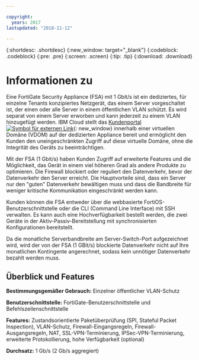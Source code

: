 ```yaml
---

copyright:
  years: 2017
lastupdated: "2018-11-12"

---
```


{:shortdesc: .shortdesc}
{:new_window: target="_blank"}
{:codeblock: .codeblock}
{:pre: .pre}
{:screen: .screen}
{:tip: .tip}
{:download: .download}

# Informationen zu

Eine FortiGate Security Appliance (FSA) mit 1 Gbit/s ist ein dediziertes, für einzelne Tenants konzipiertes Netzgerät, das einem Server vorgeschaltet ist, der einen oder alle Server in einem öffentlichen VLAN schützt. Es wird separat von einem Server erworben und kann jederzeit zu einem VLAN hinzugefügt werden.  IBM Cloud stellt das [Kundenportal![Symbol für externen Link](../../icons/launch-glyph.svg "Symbol für externen Link")](http://www.fortinet.com/sites/default/files/productdatasheets/FortiGate-300C.pdf){: new_window} innerhalb einer virtuellen Domäne (VDOM) auf der dedizierten Appliance bereit und ermöglicht den Kunden den uneingeschränkten Zugriff auf diese virtuelle Domäne, ohne die Integrität des Geräts zu beeinträchtigen. 

Mit der FSA (1 Gbit/s) haben Kunden Zugriff auf erweiterte Features und die Möglichkeit, das Gerät in einem viel höheren Grad als andere Produkte zu optimieren. Die Firewall blockiert oder reguliert den Datenverkehr, bevor der Datenverkehr den Server erreicht. Die Hauptvorteile sind, dass ein Server nur den "guten" Datenverkehr bewältigen muss und dass die Bandbreite für weniger kritische Kommunikation eingeschränkt werden kann. 

Kunden können die FSA entweder über die webbasierte FortiOS-Benutzerschnittstelle oder die CLI (Command Line Interface) mit SSH verwalten. Es kann auch eine Hochverfügbarkeit bestellt werden, die zwei Geräte in der Aktiv-Passiv-Bereitstellung mit synchronisierten Konfigurationen bereitstellt.

Da die monatliche Serverbandbreite am Server-Switch-Port aufgezeichnet wird, wird der von der FSA (1 GBit/s) blockierte Datenverkehr nicht auf Ihre monatlichen Kontingente angerechnet, sodass kein unnötiger Datenverkehr bezahlt werden muss.

## Überblick und Features

**Bestimmungsgemäßer Gebrauch:** Einzelner öffentlicher VLAN-Schutz

**Benutzerschnittstelle:** FortiGate-Benutzerschnittstelle und Befehlszeilenschnittstelle

**Features:** Zustandsorientierte Paketüberprüfung (SPI, Stateful Packet Inspection), VLAN-Schutz, Firewall-Eingangsregeln, Firewall-Ausgangsregeln, NAT, SSL-VPN-Terminierung, IPSec-VPN-Terminierung, erweiterte Protokollierung, hohe Verfügbarkeit (optional)

**Durchsatz:** 1 Gb/s (2 Gb/s aggregiert)
